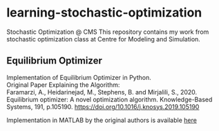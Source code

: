 # learning-stochastic-optimization
Stochastic Optimization @ CMS
This repository contains my work from stochastic optimization class at Centre for Modeling and Simulation.

## Equilibrium Optimizer
Implementation of Equilibrium Optimizer in Python.  
Original Paper Explaining the Algorithm:  
Faramarzi, A., Heidarinejad, M., Stephens, B. and Mirjalili, S., 2020. Equilibrium optimizer: A novel optimization algorithm. Knowledge-Based Systems, 191, p.105190.
https://doi.org/10.1016/j.knosys.2019.105190  

Implementation in MATLAB by the original authors is available [here](https://github.com/afshinfaramarzi/Equilibrium-Optimizer)
